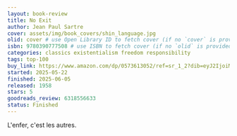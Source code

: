 ```yaml
---
layout: book-review
title: No Exit
author: Jean Paul Sartre
cover: assets/img/book_covers/shin_language.jpg
olid: cover # use Open Library ID to fetch cover (if no `cover` is provided)
isbn: 9780390777508 # use ISBN to fetch cover (if no `olid` is provided, dashes are optional)
categories: classics existentialism freedom responsibility
tags: top-100
buy_link: https://www.amazon.com/dp/0573613052/ref=sr_1_2?dib=eyJ2IjoiMSJ9.Z02t7q0f0TnmIl3iZWCfkjBMvX5COqKP1I-Og-vVu-1qaWtN66ogRkWI-LSfVBEMQjensiNbV2ySPPCmd0BHnycx78dxGsAG8QfA-Ityzf8mkJ72RwDGpn4L2h6YWAap_g1VRRi8zy533xEXKtnSpo6DTcGzrik_lRsDTHFOTcFwNY3rfCOEWcWZIF7Q3MUnp6krfHAk9jGVodw9jwogzdtnvPT9iBGmjqCv2wfsJWs.dUY5ciSiV6DoNcdHwVRlGO9KeB5vRR_0UMpkuN1hjb4&dib_tag=se&keywords=no+exit+sartre&qid=1751154640&sr=8-2&language=en_US&currency=USD
started: 2025-05-22
finished: 2025-06-05
released: 1958
stars: 5
goodreads_review: 6318556633
status: Finished
---
```


L'enfer, c'est les autres.
